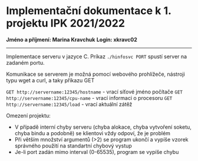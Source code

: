 # Implementační dokumentace k 1. projektu IPK 2021/2022
**Jméno a příjmení: Marina Kravchuk**
**Login: xkravc02**
___
Implementace serveru v jazyce C.
Príkaz `./hinfosvc PORT` spustí server na zadaném portu.

Komunikace se serverem je možná pomocí webového prohlížeče, nástroji typu wget a curl, a taky příkazu GET

`GET http://servername:12345/hostname` - vrací síťové jméno počítače
`GET http://servername:12345/cpu-name` - vrací informaci o procesoru
`GET http://servername:12345/load`     - vrací aktuální zátěž

Omezení projektu:
-   V případě interní chyby serveru (chyba alokace, chyba vytvoření soketu, chyba bindu a podobně) se klientovi vždy odpoví, že je problém
-   Při větším množství argumentů (>2) se program ukončí a vypíše vzorek správného použití na standartní chybový vystup
-   Je-li port zadán mimo interval (0-65535), program se vypíše chybu